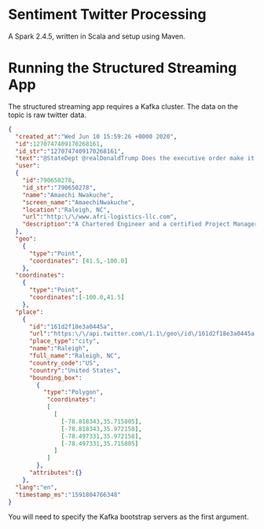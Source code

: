 # Sentiment Twitter Processing
A Spark 2.4.5, written in Scala and setup using Maven.

# Running the Structured Streaming App

The structured streaming app requires a Kafka cluster. The data on the topic is raw twitter data.

```json
{
  "created_at":"Wed Jun 10 15:59:26 +0000 2020",
  "id":1270747409170268161,
  "id_str":"1270747409170268161",
  "text":"@StateDept @realDonaldTrump Does the executive order make it legal to tear gas peaceful protesters to have a photo op at any church?",
  "user":
  {
    "id":790650278,
    "id_str":"790650278",
    "name":"Amaechi Nwakuche",
    "screen_name":"AmaechiNwakuche",
    "location":"Raleigh, NC",
    "url":"http:\/\/www.afri-logistics-llc.com",
    "description":"A Chartered Engineer and a certified Project Manager of the Association of Project Managers in the UK. He has over Seventeen and Half years of engineering exp.",
  },
  "geo":
    {
      "type":"Point",
      "coordinates": [41.5,-100.0]
    },
  "coordinates":
    {
      "type":"Point",
      "coordinates":[-100.0,41.5]
    },
  "place":
    {
      "id":"161d2f18e3a0445a",
      "url":"https:\/\/api.twitter.com\/1.1\/geo\/id\/161d2f18e3a0445a.json",
      "place_type":"city",
      "name":"Raleigh",
      "full_name":"Raleigh, NC",
      "country_code":"US",
      "country":"United States",
      "bounding_box":
        {
          "type":"Polygon",
           "coordinates":
           [
             [
               [-78.818343,35.715805],
               [-78.818343,35.972158],
               [-78.497331,35.972158],
               [-78.497331,35.715805]
             ]
           ]
        },
      "attributes":{}
    },
  "lang":"en",
  "timestamp_ms":"1591804766348"
}
```

You will need to specify the Kafka bootstrap servers as the first argument.